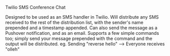 Twilio SMS Conference Chat

Designed to be used as an SMS handler in Twilio.
Will distribute any SMS received to the rest of the distribution list,
with the sender's name prepended and a timestamp appended.
Can also send the message as a Pushover notification, and as an email.
Supports a few simple commands too; simply send your message prepended
with the command and the output will be distributed.
eg. Sending "reverse hello" --> Everyone receives "olleh"

